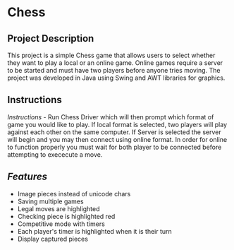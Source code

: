 # Chess

## Project Description
This project is a simple Chess game that allows users to select whether they want to play a local or an online game. Online games require a server to be started and must have two players before anyone tries moving. The project was developed in Java using Swing and AWT libraries for graphics.

## Instructions
*Instructions -*
Run Chess Driver which will then prompt which format of game you would like to play. If local format is selected, two players will play against each other on the same computer. If Server is selected the server will begin and you may then connect using online format. In order for online to function properly you must wait for both player to be connected before attempting to exececute a move.

## ***Features***
- Image pieces instead of unicode chars
- Saving multiple games
- Legal moves are highlighted
- Checking piece is highlighted red
- Competitive mode with timers
- Each player's timer is highlighted when it is their turn
- Display captured pieces
